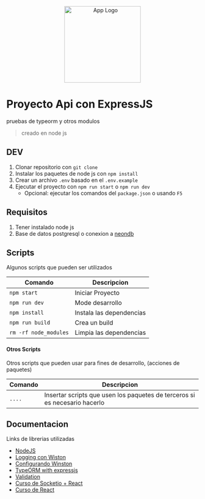 <p align="center">
  <a href="https://nodejs.org/en" target="blank">
  <img src="https://upload.wikimedia.org/wikipedia/commons/thumb/d/d9/Node.js_logo.svg/2560px-Node.js_logo.svg.png" height="200" alt="App Logo" /></a>
</p>

# Proyecto Api con ExpressJS

pruebas de typeorm y otros modulos

> creado en node js

## DEV

1. Clonar repositorio con `git clone`
2. Instalar los paquetes de node js con `npm install`
3. Crear un archivo `.env` basado en el `.env.example`
4. Ejecutar el proyecto con `npm run start` o `npm run dev`
   - Opcional: ejecutar los comandos del `package.json` o usando `F5`

## Requisitos

1. Tener instalado node js
2. Base de datos postgresql o conexion a [neondb](https://neon.tech/)

## Scripts

Algunos scripts que pueden ser utilizados

| Comando               | Descripcion              |
| --------------------- | ------------------------ |
| `npm start`           | Iniciar Proyecto         |
| `npm run dev`         | Mode desarrollo          |
| `npm install`         | Instala las dependencias |
| `npm run build`       | Crea un build            |
| `rm -rf node_modules` | Limpia las dependencias  |

#### Otros Scripts

Otros scripts que pueden usar para fines de desarrollo, (acciones de paquetes)

| Comando | Descripcion                                                                |
| ------- | -------------------------------------------------------------------------- |
| `....`  | Insertar scripts que usen los paquetes de terceros si es necesario hacerlo |

## Documentacion

Links de librerias utilizadas

- [NodeJS](https://nodejs.org/en)
- [Logging con Wiston](https://mirzaleka.medium.com/automated-logging-in-express-js-a1f85ca6c5cd)
- [Configurando Winston](https://betterstack.com/community/guides/logging/how-to-install-setup-and-use-winston-and-morgan-to-log-node-js-applications/)
- [TypeORM with expressjs](https://orkhan.gitbook.io/typeorm/docs/example-with-express)
- [Validation](https://mirzaleka.medium.com/api-validations-in-express-js-5d1d308dceea)
- [Curso de Socketio + React](https://www.udemy.com/course/react-socket-io-fernando/)
- [Curso de React](https://www.udemy.com/course/react-cero-experto/)
